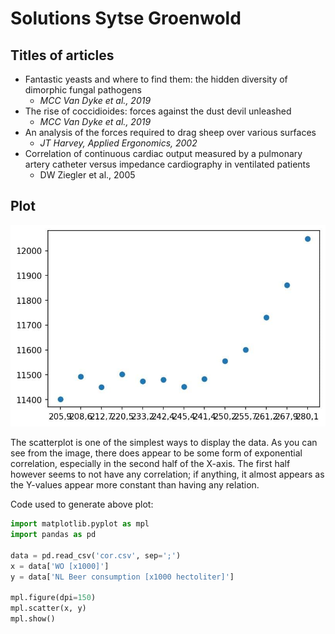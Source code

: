 # Solutions Sytse Groenwold

## Titles of articles
- Fantastic yeasts and where to find them: the hidden diversity of dimorphic fungal pathogens
    - _MCC Van Dyke et al., 2019_
- The rise of coccidioides: forces against the dust devil unleashed
    - _MCC Van Dyke et al., 2019_
- An analysis of the forces required to drag sheep over various surfaces
    - _JT Harvey, Applied Ergonomics, 2002_
- Correlation of continuous cardiac output measured by a pulmonary artery catheter versus impedance cardiography in ventilated patients
    - DW Ziegler et al., 2005

## Plot 
![image](plot.jpg)

The scatterplot is one of the simplest ways to display the data. As you can see from the image, there does appear to be some form of exponential correlation, especially in the second half of the X-axis. The first half however seems to not have any correlation; if anything, it almost appears as the Y-values appear more constant than having any relation.

Code used to generate above plot:
```python
import matplotlib.pyplot as mpl
import pandas as pd

data = pd.read_csv('cor.csv', sep=';')
x = data['WO [x1000]']
y = data['NL Beer consumption [x1000 hectoliter]']

mpl.figure(dpi=150)
mpl.scatter(x, y)
mpl.show()
```
